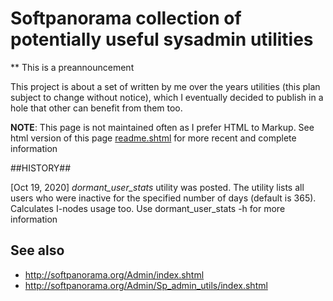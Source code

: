 


  
# Softpanorama collection of potentially useful sysadmin utilities

** This is a preannouncement

This project is about a set of written by me over the years utilities (this plan subject to change without notice), which I eventually decided to publish in a hole that other can benefit from them too. 

**NOTE**: This page is not maintained often as I prefer HTML to Markup. See html version of this page [readme.shtml](https://github.com/softpano/admutils/readme.shtml) for more recent and complete information

##HISTORY##

[Oct 19, 2020] *dormant_user_stats* utility was posted. The utility lists all users who were inactive for the specified number of days (default is 365). Calculates I-nodes usage too. Use dormant_user_stats -h for more information 

## See also ##

* http://softpanorama.org/Admin/index.shtml
* http://softpanorama.org/Admin/Sp_admin_utils/index.shtml

